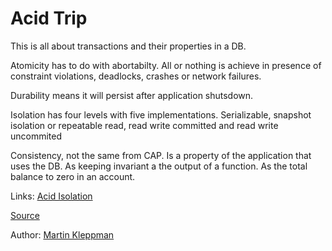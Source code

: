 # Acid Trip

This is all about transactions and their properties in a DB.

Atomicity has to do with abortabilty. All or nothing is achieve in presence of constraint violations, deadlocks, crashes or network failures.

Durability means it will persist after application shutsdown.

Isolation has four levels with five implementations. Serializable, snapshot isolation or repeatable read, read write committed and read write uncommited

Consistency, not the same from CAP. Is a property of the application that uses the DB. As keeping invariant a the output of a function. As the total balance to zero in an account.  

Links:
[Acid Isolation](acid_isolation.md)

[Source](https://www.youtube.com/watch?v=5ZjhNTM8XU8)

Author: [Martin Kleppman](../authors/martin_kleppman.md)

